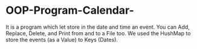 # OOP-Program-Calendar-
It is a program which let store in the date and time an event. You can Add, Replace, Delete, and Print from and to a File too.
We used the HushMap to store the events (as a Value) to Keys (Dates).
